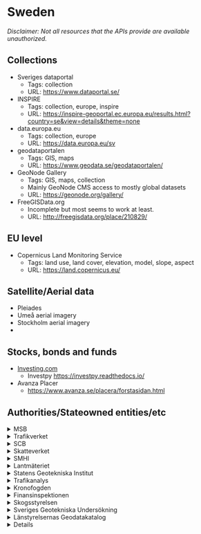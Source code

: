 # Sweden   

*Disclaimer: Not all resources that the APIs provide are available unauthorized.*  

## Collections
- Sveriges dataportal  
    - Tags: collection
    - URL: https://www.dataportal.se/  
- INSPIRE   
    - Tags: collection, europe, inspire
    - URL: https://inspire-geoportal.ec.europa.eu/results.html?country=se&view=details&theme=none  
- data.europa.eu   
    - Tags: collection, europe
    - URL: https://data.europa.eu/sv  
- geodataportalen   
    - Tags: GIS, maps
    - URL: https://www.geodata.se/geodataportalen/  
- GeoNode Gallery  
    - Tags: GIS, maps, collection
    - Mainly GeoNode CMS access to mostly global datasets   
    - URL: https://geonode.org/gallery/   
- FreeGISData.org  
    - Incomplete but most seems to work at least.     
    - URL: http://freegisdata.org/place/210829/   
## EU level
- Copernicus Land Monitoring Service
    - Tags: land use, land cover, elevation, model, slope, aspect 
    - URL: https://land.copernicus.eu/

## Satellite/Aerial data
- Pleiades
- Umeå aerial imagery
- Stockholm aerial imagery
- 

## Stocks, bonds and funds

- [Investing.com](https://investing.com)  
    - Investpy https://investpy.readthedocs.io/   
- Avanza Placer  
    - https://www.avanza.se/placera/forstasidan.html  

## Authorities/Stateowned entities/etc
<details>
<summary>MSB</summary>
    - Tags: risk, security, flood, landslip, bomb shelter, noise, fire,<br/>
    - URL: https://gisapp.msb.se/apps/kartportal/Information.html<br/>    
    - Kartportal: https://gisapp.msb.se/apps/kartportal/index.html <br/>  
</details>
<details>
<summary>Trafikverket</summary>
    - Tags: trafic, road, accident,    <br/>
    - URL: https://lastkajen.trafikverket.se     
</details>
<details>
<summary>SCB</summary>
    - Tags: statistic, nsi, <br/>
    - https://www.scb.se/vara-tjanster/oppna-data/       
</details>
<details>
<summary>Skatteverket</summary>
    - Tags: taxation, property, regionalization<br/>
    - https://www7.skatteverket.se/portal/apier-och-oppna-data/utvecklarportalen       
</details>
<details>
<summary>SMHI</summary>
    - Tags: weather, water, flood, flow,<br/>
    - URL: https://www.smhi.se/data/utforskaren-oppna-data/       
</details>
<details>
<summary>Lantmäteriet</summary>
    - Tags: measurement, coordinate, imaging<br/>
    - https://www.lantmateriet.se/sv/Kartor-och-geografisk-information/geodataprodukter/produktlista/#category=oppnadata       
</details>
<details>
<summary>Statens Geotekniska Institut</summary>
    - Tags: geotechnical, survey, <br/>
    - URL: https://www.sgi.se/sv/om-sgi/psidata/       <br/>
    - GeoServer inventory: https://gis.swedgeo.se/geoserver/web/   <br/>
    - GeoServer sök lager: https://gis.swedgeo.se/geoserver/web/?wicket:bookmarkablePage=:org.geoserver.web.demo.MapPreviewPage   <br/>
    - Gisdata översikt: https://gis.swedgeo.se/<br/>  
</details>
<details>
<summary>Trafikanalys</summary>
    - Tags: traffic, accidents,<br/>
    - URL: https://www.trafa.se/sidor/psidata/       
</details>
<details>
<summary>Kronofogden</summary>
    - Tags: debt,  <br/> 
    - URL: https://kronofogden.se/om-kronofogden/statistik/oppna-data-psidata       
</details>
<details>
<summary>Finansinspektionen</summary>
    - Tags: finance, stock, insider,<br/> 
    - URL: https://www.fi.se/sv/om-fi/om-webbplatsen/oppen-data/       
</details>
<details>
<summary>Skogsstyrelsen</summary>
    - Tags: forrest <br/> 
    - ArcGIS Rest API: http://geodpags.skogsstyrelsen.se/arcgis/rest/services/Geodataportal        
</details>
<details>
<summary>Sveriges Geotekniska Undersökning</summary>
    - Tags: geology <br/> 
    - URL: https://apps.sgu.se/geolagret/   <br/>       
    - Lista på visningstjänster (WMS) https://www.sgu.se/produkter/geologiska-data/vara-data-i-visningstjanster/<br/>
</details>
<details>
<summary>Länstyrelsernas Geodatakatalog</summary>
    - Tags: GIS, maps <br/> 
    - URL: https://ext-geodatakatalog.lansstyrelsen.se/GeodataKatalogen/  <br/>
    - Endast WMS-tjänster: https://ext-geodatakatalog.lansstyrelsen.se/GeodataKatalogen/?query=757745985_GeodataKatalogen_AdvancedUser_urlparam&site=DefaultUser&loc=sv <br/>
</details>

<details>
<summar>Länsstyrelsernas Planeringskatalog</summary>  
    - Tags: GIS, maps<br/>  
    - URL: https://ext-geodatakatalog-forv.lansstyrelsen.se/PlaneringsKatalogen/ <br/>  
<details/>
<details>
<summary>Länsstyrelsernas öppna data</summary>
    - Tags: <br/> 
    - URL: http://extra.lansstyrelsen.se/gis/Sv/lansvisa-geodata/Pages/default.aspx
</details>

<details>
<summary>SMHI</summary>
    - Tags: <br/> 
    - Search and discover: https://www.smhi.se/data/utforskaren-oppna-data<br/> 
    - URL: https://opendata.smhi.se/<br/> 
    - API docs: https://opendata.smhi.se/apidocs/<br/> 
</details>
<details>
<summary>Boverket</summary>
 -Tags <br/>
 - URL: https://www.boverket.se/sv/om-boverket/publicerat-av-boverket/oppna-data/ <br/>
</details>

<details>
<summary>.</summary>
    - 
</details>

## Regions   
- VISS   
    - Tags: water, water system, river, lake, ocean, spring
    - URL: https://viss.lansstyrelsen.se/Maps.aspx   
- Länsstyrelsen geodatakatalog   
    - Tags: geo, geotechnical
    - URL: https://ext-geodatakatalog.lansstyrelsen.se/GeodataKatalogen/  
- SKR   
    - Tags: 
    - URL: https://skr.se/skr/naringslivarbetedigitalisering/digitalisering/informationsforsorjningdigitalinfrastruktur/skrsoppnadata.psidata.html  
- Kommuner och regioner [Kolada] 
    - Tags: 
    - URL: https://www.kolada.se/  

## Municipalities
- Upplands Väsby kommun	   
    - Webpage: http://www.upplandsvasby.se  
    - No openly available WMS/WFS/REST API.  
    - Official data through common portal "Kolada" (https://www.upplandsvasby.se/ovrigt/oppna-data/kolada.html)   
    - Unofficial WMS access: https://tilecacheext.upplandsvasby.se/service/wms?VERSION=1.1.1&TILED=true   
        - Aerial images  
        - Elevation raster  
- Vallentuna kommun	   
    - Webpage: http://www.vallentuna.se  
    - No openly available WMS/WFS/REST API available.  
    - GeoServer unofficial access: https://ows.vallentuna.se/geoserver/web/ 
        - Links to alla services (WMS, WFS, WMTS, etc...) and versions  
        - Lists of all layers available and to download (as GeoJSON, CSV, PNG etc)  
    - Unofficial WMS access https://ows.vallentuna.se/geoserver/ows?version=1.3.0      
        - Radon  
        - Cloud burst/Downfall    
        - Preschools   
        - Parks  
        - Swimming/Beach POI  
        - etc
- Österåkers kommun	   
    - Webpage: http://www.osteraker.se
    - ArcGIS REST API: https://gisportal.osteraker.se/arcgis/rest/services  
- Värmdö kommun	   
    - Webpage: http://www.varmdo.se
- Järfälla kommun	   
    - Webpage: http://www.jarfalla.se
- Ekerö kommun	   
    - Webpage: http://www.ekero.se
- Huddinge kommun	   
    - Webpage: http://www.huddinge.se  
    - PSI öppna data: https://www.huddinge.se/psi/geodata/   
- Botkyrka kommun	   
    - Webpage: http://www.botkyrka.se   
    - Open data through Kolada (https://www.kolada.se/) and Stockholm City open data portal (https://dataportalen.stockholm.se/dataportalen/)   
- Salems kommun	   
    - Webpage: http://www.salem.se
- Haninge kommun	   
    - Webpage: http://www.haninge.se
- Tyresö kommun	   
    - Webpage: http://www.tyreso.se
- Upplands-Bro kommun	   
    - Webpage: http://www.upplands-bro.se
- Nykvarns kommun	   
    - Webpage: http://www.nykvarn.se
- Täby kommun	   
    - Webpage: http://www.taby.se
- Danderyds kommun	   
    - Webpage: http://www.danderyd.se
- Sollentuna kommun	   
    - Webpage: http://www.sollentuna.se
- Stockholms stad	   
    - Webpage: http://www.stockholm.se  
    - List of open data: https://kartor.stockholm/kartor-geodata/     
    - Stockholm City open data portal: https://dataportalen.stockholm.se/dataportalen/   
- Södertälje kommun	   
    - Webpage: http://www.sodertalje.se
- Nacka kommun	   
    - Webpage: http://www.nacka.se
- Sundbybergs stad	   
    - Webpage: http://www.sundbyberg.se
- Solna stad	   
    - Webpage: http://www.solna.se
- Lidingö stad	   
    - Webpage: http://www.lidingo.se
- Vaxholms stad	   
    - Webpage: http://www.vaxholm.se
- Norrtälje kommun	   
    - Webpage: http://www.norrtalje.se
- Sigtuna kommun	   
    - Webpage: http://www.sigtuna.se
- Nynäshamns kommun	   
    - Webpage: http://www.nynashamn.se
- Håbo kommun	   
    - Webpage: http://www.habo.se
- Älvkarleby kommun	   
    - Webpage: http://www.alvkarleby.se
- Knivsta kommun	   
    - Webpage: http://www.knivsta.se
- Heby kommun	   
    - Webpage: http://www.heby.se
- Tierps kommun	   
    - Webpage: http://www.tierp.se
- Uppsala kommun	   
    - Webpage: http://www.uppsala.se
- Enköpings kommun	   
    - Webpage: http://www.enkoping.se
- Östhammars kommun	   
    - Webpage: http://www.osthammar.se
- Vingåkers kommun	   
    - Webpage: http://www.vingaker.se
- Gnesta kommun	   
    - Webpage: http://www.gnesta.se
- Nyköpings kommun	   
    - Webpage: http://www.nykoping.se
- Oxelösunds kommun	   
    - Webpage: http://www.oxelosund.se
- Flens kommun	   
    - Webpage: http://www.flen.se
- Katrineholms kommun	   
    - Webpage: http://www.katrineholm.se
- Eskilstuna kommun	   
    - Webpage: http://www.eskilstuna.se/
- Strängnäs kommun	   
    - Webpage: http://www.strangnas.se
- Trosa kommun	   
    - Webpage: http://www.trosa.se
- Ödeshögs kommun	   
    - Webpage: http://www.odeshog.se
- Ydre kommun	   
    - Webpage: http://www.ydre.se
- Kinda kommun	   
    - Webpage: http://www.kinda.se
- Boxholms kommun	   
    - Webpage: http://www.boxholm.se
- Åtvidabergs kommun	   
    - Webpage: http://www.atvidaberg.se
- Finspångs kommun	   
    - Webpage: http://www.finspang.se
- Valdemarsviks kommun	   
    - Webpage: http://www.valdemarsvik.se
- Linköpings kommun	   
    - Webpage: http://www.linkoping.se
- Norrköpings kommun	   
    - Webpage: http://www.norrkoping.se
- Söderköpings kommun	   
    - Webpage: http://www.soderkoping.se
- Motala kommun	   
    - Webpage: http://www.motala.se/kommun
- Vadstena kommun	   
    - Webpage: http://www.vadstena.se
- Mjölby kommun	   
    - Webpage: http://www.mjolby.se
- Aneby kommun	   
    - Webpage: http://www.aneby.se
- Gnosjö kommun	   
    - Webpage: http://www.gnosjo.se
- Mullsjö kommun	   
    - Webpage: http://www.mullsjo.se
- Habo kommun	   
    - Webpage: http://www.habokommun.se
- Gislaveds kommun	   
    - Webpage: http://www.gislaved.se
- Vaggeryds kommun	   
    - Webpage: http://www.vaggeryd.se
- Jönköpings kommun	   
    - Webpage: http://www.jonkoping.se
    - Tags: 
    - URL: https://data-jonkoping.opendata.arcgis.com/  
- Nässjö kommun	   
    - Webpage: http://www.nassjo.se
- Värnamo kommun	   
    - Webpage: http://www.varnamo.se
    - ArcGIS REST API: https://geodata.varnamo.se/vmo/rest/services  
- Sävsjö kommun	   
    - Webpage: http://www.savsjo.se
- Vetlanda kommun	   
    - Webpage: http://www.vetlanda.se
- Eksjö kommun	   
    - Webpage: http://www.eksjo.se
- Tranås kommun	   
    - Webpage: http://www.tranas.se
- Uppvidinge kommun	   
    - Webpage: http://www.uppvidinge.se
- Lessebo kommun	   
    - Webpage: http://www.lessebo.se
- Tingsryds kommun	   
    - Webpage: http://www.tingsryd.se
- Alvesta kommun	   
    - Webpage: http://www.alvesta.se
- Älmhults kommun	   
    - Webpage: http://www.almhult.se
- Markaryds kommun	   
    - Webpage: http://www.markaryd.se
- Växjö kommun	   
    - Webpage: http://www.vaxjo.se
- Ljungby kommun	   
    - Webpage: http://www.ljungby.se
- Högsby kommun	   
    - Webpage: http://www.hogsby.se
- Torsås kommun	   
    - Webpage: http://www.torsas.se
    - ArcGIS REST API: https://gis.torsas.se/arcgis/rest/services  
- Mörbylånga kommun	   
    - Webpage: http://www.morbylanga.se
- Hultsfreds kommun	   
    - Webpage: http://www.hultsfred.se
- Mönsterås kommun	   
    - Webpage: http://www.monsteras.se
- Emmaboda kommun	   
    - Webpage: http://www.emmaboda.se
- Kalmar kommun	   
    - Webpage: http://www.kalmar.se
- Nybro kommun	   
    - Webpage: http://www.nybro.se
- Oskarshamns kommun	   
    - Webpage: http://www.oskarshamn.se
- Västerviks kommun	   
    - Webpage: http://www.vastervik.se
    - GIS Rest API: http://gis.vastervik.se/arcgis/rest/services  
- Vimmerby kommun	   
    - Webpage: http://www.vimmerby.se
- Borgholms kommun	   
    - Webpage: http://www.borgholm.se
- Region Gotland (kommun)	   
    - Webpage: http://www.gotland.se
    - REST API: https://kartor.gotland.se/arcgis/rest/services   
- Olofströms kommun	   
    - Webpage: http://www.olofstrom.se
- Karlskrona kommun	   
    - Webpage: http://www.karlskrona.se
    - ArcGIS REST Service: https://geoportal.karlskrona.se/arcgis/rest/services  
- Ronneby kommun	   
    - Webpage: http://www.ronneby.se
- Karlshamns kommun	   
    - Webpage: http://www.karlshamn.se
- Sölvesborgs kommun	   
    - Webpage: http://www.solvesborg.se
    - ArcGIS REST API: https://karta.solvesborg.se/arcgis/rest/services  
- Svalövs kommun	   
    - Webpage: http://www.svalov.se
- Staffanstorps kommun	   
    - Webpage: http://www.staffanstorp.se
- Burlövs kommun	   
    - Webpage: http://www.burlov.se
- Vellinge kommun	   
    - Webpage: http://www.vellinge.se
- Östra Göinge kommun	   
    - Webpage: http://www.ostragoinge.se
- Örkelljunga kommun	   
    - Webpage: http://www.orkelljunga.se
- Bjuvs kommun	   
    - Webpage: http://www.bjuv.se
- Kävlinge kommun	   
    - Webpage: http://www.kavlinge.se
- Lomma kommun	   
    - Webpage: http://www.lomma.se
- Svedala kommun	   
    - Webpage: http://www.svedala.se
- Skurups kommun	   
    - Webpage: http://www.skurup.se
- Sjöbo kommun	   
    - Webpage: http://www.sjobo.se
- Hörby kommun	   
    - Webpage: http://www.horby.se
- Höörs kommun	   
    - Webpage: http://www.hoor.se
- Tomelilla kommun	   
    - Webpage: http://www.tomelilla.se
- Bromölla kommun	   
    - Webpage: http://www.bromolla.se
- Osby kommun	   
    - Webpage: http://www.osby.se
- Perstorps kommun	   
    - Webpage: http://www.perstorp.se
- Klippans kommun	   
    - Webpage: http://www.klippan.se
- Åstorps kommun	   
    - Webpage: http://www.astorp.se
- Båstads kommun	   
    - Webpage: http://www.bastad.se
- Malmö stad	   
    - Webpage: http://www.malmo.se
    - GIS Rest API: https://kartor.malmo.se/arcgis/rest/services  
- Lunds kommun	   
    - Webpage: http://www.lund.se
- Landskrona stad	   
    - Webpage: http://www.landskrona.se
- Helsingborgs stad	   
    - Webpage: http://www.helsingborg.se
- Höganäs kommun	   
    - Webpage: http://www.hoganas.se
    - ArcGIS REST services: https://geosecma.hoganas.se/arcgis/rest/services    
- Eslövs kommun	   
    - Webpage: http://www.eslov.se
    - ArcGIS REST API: https://kartportal.eslov.se/arcgis/rest/services  
- Ystads kommun	   
    - Webpage: http://www.ystad.se
    - ArcGIS REST API: http://kartportal.ystad.se/arcgis/rest/services  
- Trelleborgs kommun	   
    - Webpage: http://www.trelleborg.se
    - ArcGIS REST API: https://gispublic2.trelleborg.se/server/rest/services  
- Kristianstads kommun	   
    - Webpage: http://www.kristianstad.se
- Simrishamns kommun	   
    - Webpage: http://www.simrishamn.se
- Ängelholms kommun	   
    - Webpage: http://www.engelholm.se
- Hässleholms kommun	   
    - Webpage: http://www.hassleholm.se
- Hylte kommun	   
    - Webpage: http://www.hylte.se
- Halmstads kommun	   
    - Webpage: http://www.halmstad.se
- Laholms kommun	   
    - Webpage: http://www.laholm.se
- Falkenbergs kommun	   
    - Webpage: http://www.falkenberg.se
- Varbergs kommun	   
    - Webpage: http://www.varberg.se
- Kungsbacka kommun	   
    - Webpage: http://www.kungsbacka.se
    - GeoServer: https://karta.kungsbacka.se/geoserver/web/   
- Härryda kommun	   
    - Webpage: http://www.harryda.se
- Partille kommun	   
    - Webpage: http://www.partille.se
- Öckerö kommun	   
    - Webpage: http://www.ockero.se
- Stenungsunds kommun	   
    - Webpage: http://www.stenungsund.se
- Tjörns kommun	   
    - Webpage: http://www.tjorn.se
- Orust kommun	   
    - Webpage: http://www.orust.se
- Sotenäs kommun	   
    - Webpage: http://www.sotenas.se
- Munkedals kommun	   
    - Webpage: http://www.munkedal.se
- Tanums kommun	   
    - Webpage: http://www.tanum.se
    - ArcGIS REST Service: https://ago.tanum.se/arcgis/rest/services  
- Dals-Eds kommun	   
    - Webpage: http://www.dalsed.se
- Färgelanda kommun	   
    - Webpage: http://www.fargelanda.se
- Ale kommun	   
    - Webpage: http://www.ale.se
- Lerums kommun	   
    - Webpage: http://www.lerum.se
- Vårgårda kommun	   
    - Webpage: http://www.vargarda.se
- Bollebygds kommun	   
    - Webpage: http://www.bollebygd.se
- Grästorps kommun	   
    - Webpage: http://www.grastorp.se
- Essunga kommun	   
    - Webpage: http://www.essunga.se
    - ArcGIS REST API: https://karta.goliska.se/arcgis/rest/services/Essunga   
- Karlsborgs kommun	   
    - Webpage: http://www.karlsborg.se
- Gullspångs kommun	   
    - Webpage: http://www.gullspang.se
- Tranemo kommun	   
    - Webpage: http://www.tranemo.se
- Bengtsfors kommun	   
    - Webpage: http://www.bengtsfors.se
- Melleruds kommun	   
    - Webpage: http://www.mellerud.se
- Lilla Edets kommun	   
    - Webpage: http://www.lillaedet.se
- Marks kommun	   
    - Webpage: http://www.mark.se
- Svenljunga kommun	   
    - Webpage: http://www.svenljunga.se
- Herrljunga kommun	   
    - Webpage: http://www.herrljunga.se
- Vara kommun	   
    - Webpage: http://www.vara.se
- Götene kommun	   
    - Webpage: http://www.gotene.se
    - ArcGIS REST API: https://karta.goliska.se/arcgis/rest/services/Gotene  
- Tibro kommun	   
    - Webpage: http://www.tibro.se
- Töreboda kommun	   
    - Webpage: http://www.toreboda.se
- Göteborgs stad	   
    - Webpage: http://www.goteborg.se
- Mölndals stad	   
    - Webpage: http://www.molndal.se
- Kungälvs kommun	   
    - Webpage: http://www.kungalv.se
- Lysekils kommun	   
    - Webpage: http://www.lysekil.se
- Uddevalla kommun	   
    - Webpage: http://www.uddevalla.se
- Strömstads kommun	   
    - Webpage: http://www.stromstad.se
- Vänersborgs kommun	   
    - Webpage: http://www.vanersborg.se
- Trollhättans stad	   
    - Webpage: http://www.trollhattan.se
- Alingsås kommun	   
    - Webpage: http://www.alingsas.se
- Borås stad	   
    - Webpage: http://www.boras.se
- Ulricehamns kommun	   
    - Webpage: http://www.ulricehamn.se
    - ArcGIS REST API: https://gisportal.ulricehamn.se/arcgis/rest/services  
- Åmåls kommun	   
    - Webpage: http://www.amal.se
- Mariestads kommun	   
    - Webpage: http://www.mariestad.se
- Lidköpings kommun	   
    - Webpage: http://www.lidkoping.se
    - ArcGIS REST API: https://karta.goliska.se/arcgis/rest/services/Lidkoping  
- Skara kommun	   
    - Webpage: http://www.skara.se
    - ArcGIS REST API: https://karta.goliska.se/arcgis/rest/services/Skara  
- Skövde kommun	   
    - Webpage: http://www.skovde.se
- Hjo kommun	   
    - Webpage: http://www.hjo.se
- Tidaholms kommun	   
    - Webpage: http://www.tidaholm.se
- Falköpings kommun	   
    - Webpage: http://www.falkoping.se
- Kils kommun	   
    - Webpage: http://www.kil.se
- Eda kommun	   
    - Webpage: http://www.eda.se
- Torsby kommun	   
    - Webpage: http://www.torsby.se
- Storfors kommun	   
    - Webpage: http://www.storfors.se
- Hammarö kommun	   
    - Webpage: http://www.hammaro.se
- Munkfors kommun	   
    - Webpage: http://www.munkfors.se
- Forshaga kommun	   
    - Webpage: http://www.forshaga.se
- Grums kommun	   
    - Webpage: http://www.grums.se
- Årjängs kommun	   
    - Webpage: http://www.arjang.se
- Sunne kommun	   
    - Webpage: http://www.sunne.se
- Karlstads kommun	   
    - Webpage: http://www.karlstad.se
- Kristinehamns kommun	   
    - Webpage: http://www.kristinehamn.se
- Filipstads kommun	   
    - Webpage: http://www.filipstad.se
- Hagfors kommun	   
    - Webpage: http://www.hagfors.se
- Arvika kommun	   
    - Webpage: http://www.arvika.se
- Säffle kommun	   
    - Webpage: http://www.saffle.se
- Lekebergs kommun	   
    - Webpage: http://www.lekeberg.se
- Laxå kommun	   
    - Webpage: http://www.laxa.se
- Hallsbergs kommun	   
    - Webpage: http://www.hallsberg.se
- Degerfors kommun	   
    - Webpage: http://www.degerfors.se
- Hällefors kommun	   
    - Webpage: http://www.hellefors.se
- Ljusnarsbergs kommun	   
    - Webpage: http://www.ljusnarsberg.se
- Örebro kommun	   
    - Webpage: http://www.orebro.se
    - WMS API: http://data.karta.orebro.se/opendataapi/v1/layers 
    -   -"-  : https://karta.orebro.se/opendataapi/v1/layers 
    - WFS API: http://data.karta.orebro.se/opendataapi/v1/layers?type=vectorLayer

    - Öppen data: http://data.karta.orebro.se/   
- Kumla kommun	    
    - Webpage: http://www.kumla.se
- Askersunds kommun	   
    - Webpage: http://www.askersund.se
- Karlskoga kommun	   
    - Webpage: http://www.karlskoga.se
- Nora kommun	   
    - Webpage: http://www.nora.se
- Lindesbergs kommun	   
    - Webpage: http://www.lindesberg.se
- Skinnskattebergs kommun	   
    - Webpage: http://www.skinnskatteberg.se
- Surahammars kommun	   
    - Webpage: http://www.surahammar.se
- Kungsörs kommun	   
    - Webpage: http://www.kungsor.se
- Hallstahammars kommun	   
    - Webpage: http://www.hallstahammar.se
- Norbergs kommun	   
    - Webpage: http://www.norberg.se
- Västerås stad	   
    - Webpage: http://www.vasteras.se
- Sala kommun	   
    - Webpage: http://www.sala.se
- Fagersta kommun	   
    - Webpage: http://www.fagersta.se
- Köpings kommun	   
    - Webpage: http://www.koping.se
- Arboga kommun	   
    - Webpage: http://www.arboga.se
- Vansbro kommun	   
    - Webpage: http://www.vansbro.se
- Malung-Sälens kommun	   
    - Webpage: http://www.malung-salen.se
- Gagnefs kommun	   
    - Webpage: http://www.gagnef.se
- Leksands kommun	   
    - Webpage: http://www.leksand.se
- Rättviks kommun	   
    - Webpage: http://www.rattvik.se
- Orsa kommun	   
    - Webpage: http://www.orsa.se
- Älvdalens kommun	   
    - Webpage: http://www.alvdalen.se
- Smedjebackens kommun	   
    - Webpage: http://www.smedjebacken.se
- Mora kommun	   
    - Webpage: http://www.mora.se
- Falu kommun	   
    - Webpage: http://www.falun.se
- Borlänge kommun	   
    - Webpage: http://www.borlange.se
- Säters kommun	   
    - Webpage: http://www.sater.se
- Hedemora kommun	   
    - Webpage: http://www.hedemora.se
- Avesta kommun	   
    - Webpage: http://www.avesta.se
- Ludvika kommun	   
    - Webpage: http://www.ludvika.se
- Ockelbo kommun	   
    - Webpage: http://www.ockelbo.se
- Hofors kommun	   
    - Webpage: http://www.hofors.se
- Ovanåkers kommun	   
    - Webpage: http://www.ovanaker.se
- Nordanstigs kommun	   
    - Webpage: http://www.nordanstig.se
- Ljusdals kommun	   
    - Webpage: http://www.ljusdal.se
- Gävle kommun	   
    - Webpage: http://www.gavle.se
- Sandvikens kommun	   
    - Webpage: http://www.sandviken.se
- Söderhamns kommun	   
    - Webpage: http://www.soderhamn.se
- Bollnäs kommun	   
    - Webpage: http://www.bollnas.se
- Hudiksvalls kommun	   
    - Webpage: http://www.hudiksvall.se
- Ånge kommun	   
    - Webpage: http://www.ange.se
- Timrå kommun	   
    - Webpage: http://www.timra.se
- Härnösands kommun	   
    - Webpage: http://www.harnosand.se
- Sundsvalls kommun	   
    - Webpage: http://www.sundsvall.se
- Kramfors kommun	   
    - Webpage: http://www.kramfors.se
- Sollefteå kommun	   
    - Webpage: http://www.solleftea.se
- Örnsköldsviks kommun	   
    - Webpage: http://www.ornskoldsvik.se
- Ragunda kommun	   
    - Webpage: http://www.ragunda.se
- Bräcke kommun	   
    - Webpage: http://www.bracke.se
- Krokoms kommun	   
    - Webpage: http://www.krokom.se
- Strömsunds kommun	   
    - Webpage: http://www.stromsund.se
- Åre kommun	   
    - Webpage: http://www.are.se
- Bergs kommun	   
    - Webpage: http://www.berg.se
- Härjedalens kommun	   
    - Webpage: http://www.herjedalen.se
- Östersunds kommun	   
    - Webpage: http://www.ostersund.se
- Nordmalings kommun	   
    - Webpage: http://www.nordmaling.se
- Bjurholms kommun	   
    - Webpage: http://www.bjurholm.se
- Vindelns kommun	   
    - Webpage: http://www.vindeln.se
- Robertsfors kommun	   
    - Webpage: http://www.robertsfors.se
- Norsjö kommun	   
    - Webpage: http://www.norsjo.se
- Malå kommun	   
    - Webpage: http://www.mala.se
- Storumans kommun	   
    - Webpage: http://www.storuman.se
- Sorsele kommun	   
    - Webpage: http://www.sorsele.se
- Dorotea kommun	   
    - Webpage: http://www.dorotea.se
- Vännäs kommun	   
    - Webpage: http://www.vannas.se
- Vilhelmina kommun	   
    - Webpage: http://www.vilhelmina.se
- Åsele kommun	   
    - Webpage: http://www.asele.se
- Umeå kommun  
    - Webpage: http://www.umea.se 
    - Tags: 
    - URL: https://opendata.umea.se/explore/?disjunctive.keyword&disjunctive.theme&sort=explore.popularity_score  
- Lycksele kommun	   
    - Webpage: http://www.lycksele.se
- Skellefteå kommun	   
    - Webpage: http://www.skelleftea.se
    - ArcGIS REST API:  https://geodata.skelleftea.se/arcgis/rest/services  
- Arvidsjaurs kommun	   
    - Webpage: http://www.arvidsjaur.se
- Arjeplogs kommun	   
    - Webpage: http://www.arjeplog.se
- Jokkmokks kommun	   
    - Webpage: http://www.jokkmokk.se
- Överkalix kommun	   
    - Webpage: http://www.overkalix.se
- Kalix kommun	   
    - Webpage: http://www.kalix.se
- Övertorneå kommun	   
    - Webpage: http://www.overtornea.se
- Pajala kommun	   
    - Webpage: http://www.pajala.se
- Gällivare kommun	   
    - Webpage: http://www.gellivare.se
- Älvsbyns kommun	   
    - Webpage: http://www.alvsbyn.se
- Luleå kommun	   
    - Webpage: http://www.lulea.se
- Piteå kommun	   
    - Webpage: http://www.pitea.se  
    - ArcGIS/WebGIS REST services: https://webgis.it.pitea.se/arcgis/rest/services  
- Bodens kommun	   
    - Webpage: http://www.boden.se
- Haparanda stad	   
    - Webpage: http://www.haparanda.se
- Kiruna kommun	   
    - Webpage: http://www.kiruna.se

